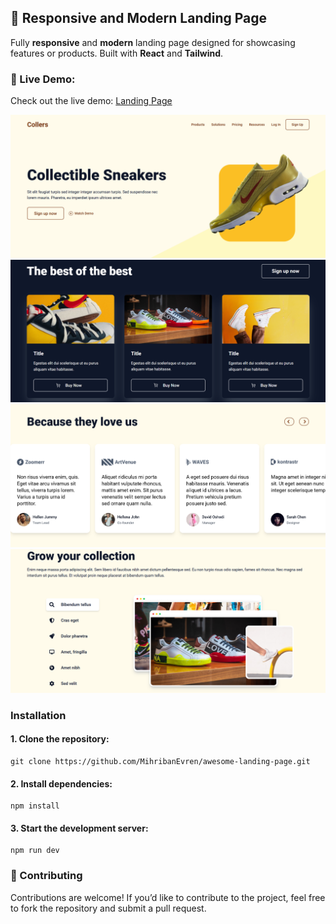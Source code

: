 ## 🌟 Responsive and Modern Landing Page

Fully **responsive** and **modern** landing page designed for showcasing features or products. Built with **React** and **Tailwind**.

### 🚀 Live Demo:

Check out the live demo: [Landing Page](https://collers-sneakers.netlify.app/)

![Page1](./public/page-1.png)
![Page2](./public/page-2.png)
![Page3](./public/page-3.png)
![Page4](./public/page-4.png)

### Installation

#### 1. Clone the repository:

```
git clone https://github.com/MihribanEvren/awesome-landing-page.git
```

#### 2. Install dependencies:

```
npm install
```

#### 3. Start the development server:

```
npm run dev
```

### 🙌 Contributing

Contributions are welcome! If you’d like to contribute to the project, feel free to fork the repository and submit a pull request.
